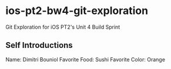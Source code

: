 # ios-pt2-bw4-git-exploration
Git Exploration for iOS PT2's Unit 4 Build Sprint

## Self Introductions

Name: Dimitri Bouniol
Favorite Food: Sushi
Favorite Color: Orange

